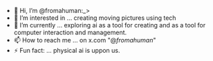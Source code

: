 - 👋 Hi, I’m @fromahuman:_> 
- 👀 I’m interested in ... creating moving pictures using tech
- 🌱 I’m currently ... exploring ai as a tool for creating and as a tool for computer interaction and management.
- 📫 How to reach me ... on x.com "@_fromahuman_"
- ⚡ Fun fact: ... physical ai is uppon us.

<!---
fromahuman/fromahuman is a ✨ special ✨ repository because its `README.md` (this file) appears on your GitHub profile.
You can click the Preview link to take a look at your changes.
--->
